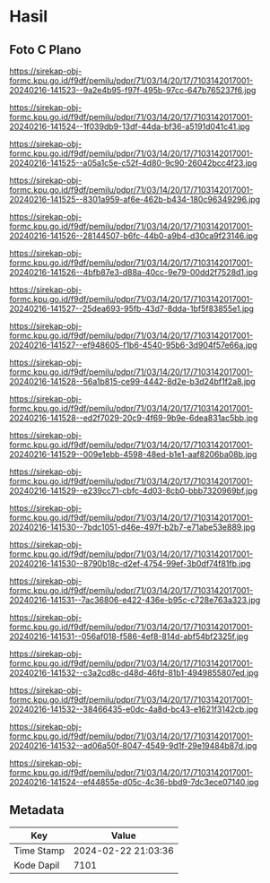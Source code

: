 # Hasil

## Foto C Plano

https://sirekap-obj-formc.kpu.go.id/f9df/pemilu/pdpr/71/03/14/20/17/7103142017001-20240216-141523--9a2e4b95-f97f-495b-97cc-647b765237f6.jpg

https://sirekap-obj-formc.kpu.go.id/f9df/pemilu/pdpr/71/03/14/20/17/7103142017001-20240216-141524--1f039db9-13df-44da-bf36-a5191d041c41.jpg

https://sirekap-obj-formc.kpu.go.id/f9df/pemilu/pdpr/71/03/14/20/17/7103142017001-20240216-141525--a05a1c5e-c52f-4d80-9c90-26042bcc4f23.jpg

https://sirekap-obj-formc.kpu.go.id/f9df/pemilu/pdpr/71/03/14/20/17/7103142017001-20240216-141525--8301a959-af6e-462b-b434-180c96349296.jpg

https://sirekap-obj-formc.kpu.go.id/f9df/pemilu/pdpr/71/03/14/20/17/7103142017001-20240216-141526--28144507-b6fc-44b0-a9b4-d30ca9f23146.jpg

https://sirekap-obj-formc.kpu.go.id/f9df/pemilu/pdpr/71/03/14/20/17/7103142017001-20240216-141526--4bfb87e3-d88a-40cc-9e79-00dd2f7528d1.jpg

https://sirekap-obj-formc.kpu.go.id/f9df/pemilu/pdpr/71/03/14/20/17/7103142017001-20240216-141527--25dea693-95fb-43d7-8dda-1bf5f83855e1.jpg

https://sirekap-obj-formc.kpu.go.id/f9df/pemilu/pdpr/71/03/14/20/17/7103142017001-20240216-141527--ef948605-f1b6-4540-95b6-3d904f57e66a.jpg

https://sirekap-obj-formc.kpu.go.id/f9df/pemilu/pdpr/71/03/14/20/17/7103142017001-20240216-141528--56a1b815-ce99-4442-8d2e-b3d24bf1f2a8.jpg

https://sirekap-obj-formc.kpu.go.id/f9df/pemilu/pdpr/71/03/14/20/17/7103142017001-20240216-141528--ed2f7029-20c9-4f69-9b9e-6dea831ac5bb.jpg

https://sirekap-obj-formc.kpu.go.id/f9df/pemilu/pdpr/71/03/14/20/17/7103142017001-20240216-141529--009e1ebb-4598-48ed-b1e1-aaf8206ba08b.jpg

https://sirekap-obj-formc.kpu.go.id/f9df/pemilu/pdpr/71/03/14/20/17/7103142017001-20240216-141529--e239cc71-cbfc-4d03-8cb0-bbb7320969bf.jpg

https://sirekap-obj-formc.kpu.go.id/f9df/pemilu/pdpr/71/03/14/20/17/7103142017001-20240216-141530--7bdc1051-d46e-497f-b2b7-e71abe53e889.jpg

https://sirekap-obj-formc.kpu.go.id/f9df/pemilu/pdpr/71/03/14/20/17/7103142017001-20240216-141530--8790b18c-d2ef-4754-99ef-3b0df74f81fb.jpg

https://sirekap-obj-formc.kpu.go.id/f9df/pemilu/pdpr/71/03/14/20/17/7103142017001-20240216-141531--7ac36806-e422-436e-b95c-c728e763a323.jpg

https://sirekap-obj-formc.kpu.go.id/f9df/pemilu/pdpr/71/03/14/20/17/7103142017001-20240216-141531--056af018-f586-4ef8-814d-abf54bf2325f.jpg

https://sirekap-obj-formc.kpu.go.id/f9df/pemilu/pdpr/71/03/14/20/17/7103142017001-20240216-141532--c3a2cd8c-d48d-46fd-81b1-4949855807ed.jpg

https://sirekap-obj-formc.kpu.go.id/f9df/pemilu/pdpr/71/03/14/20/17/7103142017001-20240216-141532--38466435-e0dc-4a8d-bc43-e1621f3142cb.jpg

https://sirekap-obj-formc.kpu.go.id/f9df/pemilu/pdpr/71/03/14/20/17/7103142017001-20240216-141532--ad06a50f-8047-4549-9d1f-29e19484b87d.jpg

https://sirekap-obj-formc.kpu.go.id/f9df/pemilu/pdpr/71/03/14/20/17/7103142017001-20240216-141524--ef44855e-d05c-4c36-bbd9-7dc3ece07140.jpg


## Metadata

| Key        | Value               |
| ---------- | ------------------- |
| Time Stamp | 2024-02-22 21:03:36 |
| Kode Dapil | 7101                |



